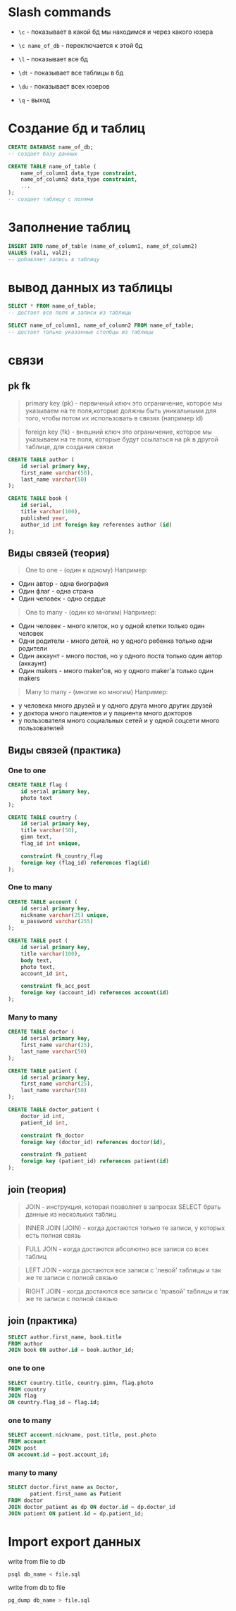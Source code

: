 # Slash commands
* `\с` - показывает в какой бд мы находимся и через какого юзера

* `\с name_of_db` - переключается к этой бд

* `\l` - показывает все бд

* `\dt` - показывает все таблицы в бд

* `\du` - показывает всех юзеров

* `\q` - выход


# Создание бд и таблиц
```sql
CREATE DATABASE name_of_db; 
-- создает базу данных
```

```sql
CREATE TABLE name_of_table (
    name_of_column1 data_type constraint,
    name_of_column2 data_type constraint,
    ...
); 
-- создает таблицу с полями
```
# Заполнение таблиц
```sql
INSERT INTO name_of_table (name_of_column1, name_of_column2) 
VALUES (val1, val2);
-- добавляет запись в таблицу
```
# вывод данных из таблицы
```sql
SELECT * FROM name_of_table; 
-- достает все поля и записи из таблицы

SELECT name_of_column1, name_of_column2 FROM name_of_table; 
-- достает только указанные столбцы из таблицы
```

# связи
## pk fk
> primary key (pk) - первичный ключ
> это ограничение, которое мы указываем на те поля,которые должны быть уникальными для того, чтобы потом их использовать в связях (например id)

> foreign key (fk) - внешний ключ
> это ограничение, которое мы указываем на те поля, которые будут ссылаться на pk в другой таблице, для создания связи

```sql
CREATE TABLE author (
    id serial primary key,
    first_name varchar(50),
    last_name varchar(50)
);

CREATE TABLE book (
    id serial,
    title varchar(100),
    published year,
    author_id int foreign key referenses author (id)
);
```
## Виды связей (теория)
> One to one - (один к одному) 
Например:

* Один автор - одна биография
* Один флаг - одна страна
* Один человек - одно сердце

> One to many - (один ко многим)
Например:

* Один человек - много клеток, но у одной клетки только один человек
* Одни родители - много детей, но у одного ребенка только одни родители
* Один аккаунт - много постов, но у одного поста только один автор (аккаунт)
* Один makers - много maker'ов, но у одного maker'а только один makers

> Many to many - (многие ко многим)
Например:

* у человека много друзей и у одного друга много других друзей
* у доктора много пациентов и у пациента много докторов
* у пользователя много социальных сетей и у одной соцсети много пользователей


## Виды связей (практика)
### One to one
```sql
CREATE TABLE flag (
    id serial primary key,
    photo text
);

CREATE TABLE country (
    id serial primary key,
    title varchar(50),
    gimn text,
    flag_id int unique,

    constraint fk_country_flag 
    foreign key (flag_id) references flag(id)
);
```
### One to many
```sql
CREATE TABLE account (
    id serial primary key,
    nickname varchar(25) unique,
    u_password varchar(255) 
);

CREATE TABLE post (
    id serial primary key,
    title varchar(100),
    body text,
    photo text,
    account_id int,

    constraint fk_acc_post
    foreign key (account_id) references account(id) 
);
```

### Many to many
```sql
CREATE TABLE doctor (
    id serial primary key,
    first_name varchar(25),
    last_name varchar(50)
);

CREATE TABLE patient (
    id serial primary key,
    first_name varchar(25),
    last_name varchar(50)
);

CREATE TABLE doctor_patient (
    doctor_id int,
    patient_id int,

    constraint fk_doctor
    foreign key (doctor_id) references doctor(id),

    constraint fk_patient
    foreign key (patient_id) references patient(id)
);
```

## join (теория)
> JOIN - инструкция, которая позволяет в запросах SELECT брать данные из нескольких таблиц

> INNER JOIN (JOIN) - когда достаются только те записи, у которых есть полная связь

> FULL JOIN - когда достаются абсолютно все записи со всех таблиц

> LEFT JOIN - когда достаются все записи с 'левой' таблицы и так же те записи с полной связью

> RIGHT JOIN - когда достаются все записи с 'правой' таблицы и так же те записи с полной связью

## join (практика)

```sql
SELECT author.first_name, book.title 
FROM author
JOIN book ON author.id = book.author_id;
```

### one to one
```sql
SELECT country.title, country.gimn, flag.photo 
FROM country
JOIN flag
ON country.flag_id = flag.id;
```

### one to many
```sql
SELECT account.nickname, post.title, post.photo
FROM account
JOIN post
ON account.id = post.account_id;
```

### many to many
```sql
SELECT doctor.first_name as Doctor, 
       patient.first_name as Patient
FROM doctor
JOIN doctor_patient as dp ON doctor.id = dp.doctor_id
JOIN patient ON patient.id = dp.patient_id;
```

# Import export данных
write from file to db
```bash
psql db_name < file.sql
```
write from db to file
```bash
pg_dump db_name > file.sql
```